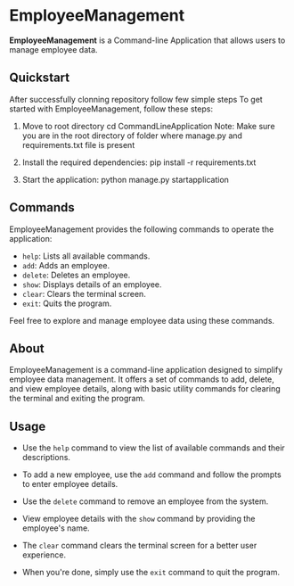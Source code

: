 # EmployeeManagement

**EmployeeManagement** is a Command-line Application that allows users to manage employee data.

## Quickstart

After successfully clonning repository follow few simple steps
To get started with EmployeeManagement, follow these steps:

1. Move to root directory
cd CommandLineApplication
Note: Make sure you are in the root directory of folder where manage.py and requirements.txt file is present

2. Install the required dependencies:
pip install -r requirements.txt

2. Start the application:
python manage.py startapplication


## Commands

EmployeeManagement provides the following commands to operate the application:

- `help`: Lists all available commands.
- `add`: Adds an employee.
- `delete`: Deletes an employee.
- `show`: Displays details of an employee.
- `clear`: Clears the terminal screen.
- `exit`: Quits the program.

Feel free to explore and manage employee data using these commands.

## About

EmployeeManagement is a command-line application designed to simplify employee data management. It offers a set of commands to add, delete, and view employee details, along with basic utility commands for clearing the terminal and exiting the program.

## Usage

- Use the `help` command to view the list of available commands and their descriptions.

- To add a new employee, use the `add` command and follow the prompts to enter employee details.

- Use the `delete` command to remove an employee from the system.

- View employee details with the `show` command by providing the employee's name.

- The `clear` command clears the terminal screen for a better user experience.

- When you're done, simply use the `exit` command to quit the program.



